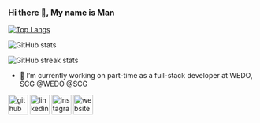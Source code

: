 ### Hi there 👋, My name is Man

[![Top Langs](https://github-readme-stats.vercel.app/api/top-langs/?username=Manusea)](https://github.com/anuraghazra/github-readme-stats)

![GitHub stats](https://github-readme-stats.vercel.app/api?username=Manusea&show_icons=true&count_private=true)  

![GitHub streak stats](https://github-readme-streak-stats.herokuapp.com/?user=Manusea)  


- 🔭 I’m currently working on part-time as a full-stack developer at WEDO, SCG @WEDO @SCG 

[<img src='https://cdn.jsdelivr.net/npm/simple-icons@3.0.1/icons/github.svg' alt='github' height='40'>](https://github.com/Manusea)  [<img src='https://cdn.jsdelivr.net/npm/simple-icons@3.0.1/icons/linkedin.svg' alt='linkedin' height='40'>](https://www.linkedin.com/in/chanantaphon/)  [<img src='https://cdn.jsdelivr.net/npm/simple-icons@3.0.1/icons/instagram.svg' alt='instagram' height='40'>](https://www.instagram.com/mansea.ctp/)  [<img src='https://cdn.jsdelivr.net/npm/simple-icons@3.0.1/icons/icloud.svg' alt='website' height='40'>](https://chanantaphon.netlify.app/)  
